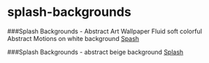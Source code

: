 # splash-backgrounds
###Splash Backgrounds - Abstract Art Wallpaper Fluid soft colorful Abstract Motions on white background
[Spash](https://www.midjourney.com/jobs/575457c5-f960-4d14-b6f7-354d62b83e41?index=0)

###Splash Backgrounds - abstract beige background
[Splash ](https://www.midjourney.com/jobs/e87f57f8-3ba8-4e54-92d3-1c0b010111d7?index=0)
